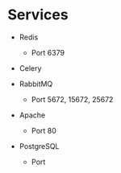 Services
========

* Redis
  * Port 6379

* Celery

* RabbitMQ
  * Port 5672, 15672, 25672 

* Apache
  * Port 80

* PostgreSQL
  * Port 
